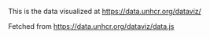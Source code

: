 This is the data visualized at https://data.unhcr.org/dataviz/

Fetched from  https://data.unhcr.org/dataviz/data.js

